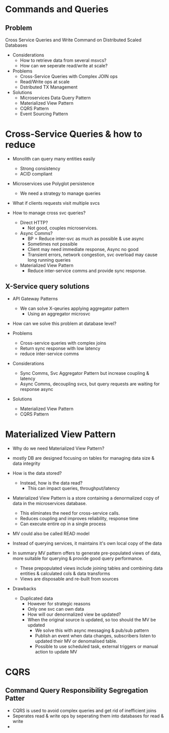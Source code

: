 # Commands and Queries

## Problem 

Cross Service Queries and Write Command on Distributed Scaled Databases

- Considerations
  - How to retrieve data from several msvcs?
  - How can we seperate read/write at scale?
- Problems
  - Cross-Service Queries with Complex JOIN ops
  - Read/Write ops at scale
  - Dstributed TX Management
- Solutions
  - Microservices Data Query Pattern 
  - Materialized View Pattern
  - CQRS Pattern
  - Event Sourcing Pattern

# Cross-Service Queries & how to reduce

- Monolith can query many entities easily
  - Strong consistency 
  - ACID compliant
- Microservices use Polyglot persistence
  - We need a strategy to manage queries
- What if clients requests visit multiple svcs

- How to manage cross svc queries?
  - Direct HTTP?
    - Not good, couples microservices. 
  - Async Comms?
    - BP = Reduce inter-svc as much as possible & use async
    - Sometimes not possible
    - Client may need immediate response, Async no good
    - Transient errors, network congestion, svc overload may cause long running queries
  - Materialized View Pattern
    - Reduce inter-service comms and provide sync response. 

## X-Service query solutions

- API Gateway Patterns
  - We can solve X-qeuries applying aggregator pattern 
    - Using an aggregator microsvc
- How can we solve this problem at database level?

- Problems
  - Cross-service queries with complex joins
  - Return sync response with low latency
  - reduce inter-service comms
- Considerations
  - Sync Comms, Svc Aggregator Pattern but increase coupling & latency
  - Async Comms, decoupling svcs, but query requests are waiting for response async
- Solutions
  - Materialized View Pattern
  - CQRS Pattern

# Materialized View Pattern

- Why do we need Materialized View Pattern?
- mostly DB are designed focusing on tables for managing data size & data integrity
- How is the data stored?
  - Instead, how is the data read?
    - This can impact queries, throughput/latency
- Materialized View Pattern is a store containing a denormalized copy of data in the microservices database. 
  - This eliminates the need for cross-service calls. 
  - Reduces coupling and improves reliability, response time
  - Can execute entire op in a single process
- MV could also be called READ model
- Instead of querying services, it maintains it's own local copy of the data

- In summary MV pattern offers to generate pre-populated views of data, more suitable for querying & provide good query performance. 
  - These prepopulated views include joining tables and combining data entities & calculated cols & data transforms
  - Views are disposable and re-built from sources

- Drawbacks
  - Duplicated data
    - However for strategic reasons
    - Only one svc can own data
    - How will our denormalized view be updated?
    - When the original source is updated, so too should the MV be updated
      - We solve this with async messaging & pub/sub pattern
      - Publish an event when data changes, subscribers listen to updated their MV or denomalised table. 
      - Possible to use scheduled task, external triggers or manual action to update MV

# CQRS

## Command Query Responsibility Segregation Patter

- CQRS is used to avoid complex queries and get rid of inefficient joins
- Seperates read & write ops by seperating them into databases for read & write
- 